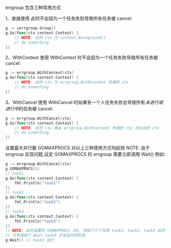 errgroup 包含三种常用方式

1、直接使用 此时不会因为一个任务失败导致所有任务被 cancel:
```go
g := &errgroup.Group{}
g.Go(func(ctx context.Context) {
	// NOTE: 此时 ctx 为 context.Background()
	// do something
})
```


2、WithContext 使用 WithContext 时不会因为一个任务失败导致所有任务被 cancel:
```go
g := errgroup.WithContext(ctx)
g.Go(func(ctx context.Context) {
	// NOTE: 此时 ctx 为 errgroup.WithContext 传递的 ctx
	// do something
})
```

3、WithCancel 使用 WithCancel 时如果有一个人任务失败会导致所有*未进行或进行中*的任务被 cancel:
```go
g := errgroup.WithCancel(ctx)
g.Go(func(ctx context.Context) {
	// NOTE: 此时 ctx 是从 errgroup.WithContext 传递的 ctx 派生出的 ctx
	// do something
})
```
设置最大并行数 GOMAXPROCS 对以上三种使用方式均起效
NOTE: 由于 errgroup 实现问题,设定 GOMAXPROCS 的 errgroup 需要立即调用 Wait() 例如:

```go
g := errgroup.WithCancel(ctx)
g.GOMAXPROCS(2)
// task1
g.Go(func(ctx context.Context) {
	fmt.Println("task1")
})
// task2
g.Go(func(ctx context.Context) {
	fmt.Println("task2")
})
// task3
g.Go(func(ctx context.Context) {
	fmt.Println("task3")
})
// NOTE: 此时设置的 GOMAXPROCS 为2, 添加了三个任务 task1, task2, task3 此时 task3 是不会运行的!
// 只有调用了 Wait task3 才有运行的机会
g.Wait() // task3 运行
```
		